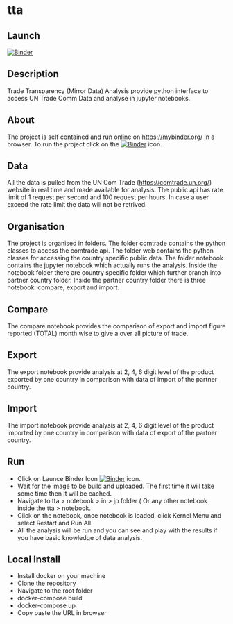# tta

## Launch
[![Binder](https://mybinder.org/badge_logo.svg)](https://mybinder.org/v2/gh/kmaneesh/tta/master)

## Description
Trade Transparency (Mirror Data) Analysis  provide python interface to access UN Trade Comm Data and analyse in jupyter notebooks.

## About
The project is self contained and run online on https://mybinder.org/ in a browser. To run the project click on the
[![Binder](https://mybinder.org/badge_logo.svg)](https://mybinder.org/v2/gh/kmaneesh/tta/master) icon.


## Data
All the data is pulled from the UN Com Trade (https://comtrade.un.org/) website in real time and made available for analysis.
The public api has rate limit of 1 request per second and 100 request per hours.
In case a user exceed the rate limit the data will not be retrived.

## Organisation
The project is organised in folders. The folder comtrade contains the python classes to access the comtrade api.
The folder web contains the python classes for accessing the country specific public data.
The folder notebook contains the jupyter notebook which actually runs the analysis.
Inside the notebook folder there are country specific folder which further branch into partner country folder.
Inside the partner country folder there is three notebook: compare, export and import.

## Compare
The compare notebook provides the comparison of export and import figure reported (TOTAL) month wise to give a
over all picture of trade.

## Export
The export notebook provide analysis at 2, 4, 6 digit level of the product exported by one country in comparison with data of import of the partner country.

## Import
The import notebook provide analysis at 2, 4, 6 digit level of the product imported by one country in comparison with data of export of the partner country.

## Run
* Click on Launce Binder Icon [![Binder](https://mybinder.org/badge_logo.svg)](https://mybinder.org/v2/gh/kmaneesh/tta/master) icon.
* Wait for the image to be build and uploaded. The first time it will take some time then it will be cached.
* Navigate to tta > notebook > in > jp folder ( Or any other notebook inside the tta > notebook.
* Click on the notebook, once notebook is loaded, click Kernel Menu and select Restart and Run All.
* All the analysis will be run and you can see and play with the results if you have basic knowledge of data analysis.



## Local Install
* Install docker on your machine
* Clone the repository
* Navigate to the root folder
* docker-compose build
* docker-compose up
* Copy paste the URL in browser




